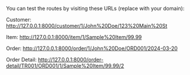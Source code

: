 You can test the routes by visiting these URLs (replace with your domain):

Customer: http://127.0.0.1:8000/customer/1/John%20Doe/123%20Main%20St

Item: http://127.0.0.1:8000/item/1/Sample%20Item/99.99

Order: http://127.0.0.1:8000/order/1/John%20Doe/ORD001/2024-03-20

Order Detail: http://127.0.0.1:8000/order-detail/TR001/ORD001/1/Sample%20Item/99.99/2
